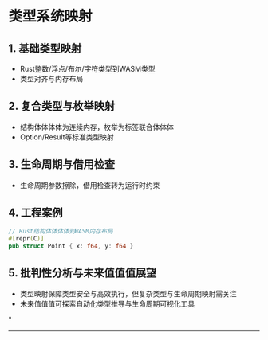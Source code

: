 ﻿# 类型系统映射

## 1. 基础类型映射

- Rust整数/浮点/布尔/字符类型到WASM类型
- 类型对齐与内存布局

## 2. 复合类型与枚举映射

- 结构体体体体为连续内存，枚举为标签联合体体体
- Option/Result等标准类型映射

## 3. 生命周期与借用检查

- 生命周期参数擦除，借用检查转为运行时约束

## 4. 工程案例

```rust
// Rust结构体体体体到WASM内存布局
#[repr(C)]
pub struct Point { x: f64, y: f64 }
```

## 5. 批判性分析与未来值值值展望

- 类型映射保障类型安全与高效执行，但复杂类型与生命周期映射需关注
- 未来值值值可探索自动化类型推导与生命周期可视化工具

"

---
